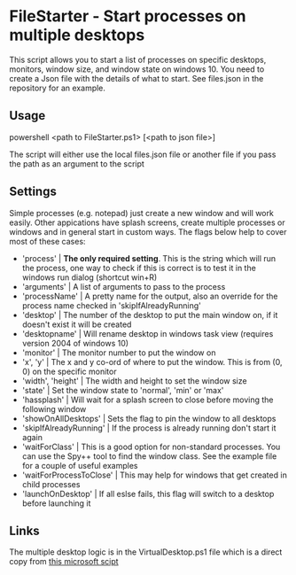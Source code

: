 # FileStarter - Start processes on multiple desktops

This script allows you to start a list of processes on specific desktops, monitors, window size, and window state on windows 10.  You need to create a Json file with the details of what to start.  See files.json in the repository for an example.

## Usage

powershell \<path to FileStarter.ps1\> [\<path to json file\>]

The script will either use the local files.json file or another file if you pass the path as an argument to the script

## Settings

Simple processes (e.g. notepad) just create a new window and will work easily.  Other appications have splash screens, create multiple processes or windows and in general start in custom ways.  The flags below help to cover most of these cases:

- 'process' | **The only required setting**.  This is the string which will run the process, one way to check if this is correct is to test it in the windows run dialog (shortcut win+R)
- 'arguments' | A list of arguments to pass to the process
- 'processName' | A pretty name for the output, also an override for the process name checked in 'skipIfAlreadyRunning'
- 'desktop' | The number of the desktop to put the main window on, if it doesn't exist it will be created
- 'desktopname' | Will rename desktop in windows task view (requires version 2004 of windows 10)
- 'monitor' | The monitor number to put the window on
- 'x', 'y' | The x and y co-ord of where to put the window.  This is from (0, 0) on the specific monitor
- 'width', 'height' | The width and height to set the window size
- 'state' | Set the window state to 'normal', 'min' or 'max'
- 'hassplash' | Will wait for a splash screen to close before moving the following window
- 'showOnAllDesktops' | Sets the flag to pin the window to all desktops
- 'skipIfAlreadyRunning' | If the process is already running don't start it again
- 'waitForClass' | This is a good option for non-standard processes.  You can use the Spy++ tool to find the window class.  See the example file for a couple of useful examples
- 'waitForProcessToClose' | This may help for windows that get created in child processes
- 'launchOnDesktop' | If all eslse fails, this flag will switch to a desktop before launching it

## Links

The multiple desktop logic is in the VirtualDesktop.ps1 file which is a direct copy from [this microsoft scipt](https://gallery.technet.microsoft.com/scriptcenter/Powershell-commands-to-d0e79cc5)
